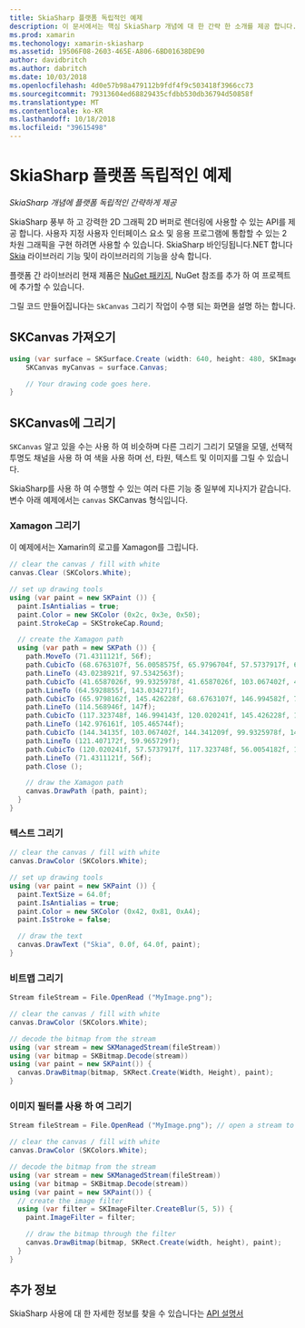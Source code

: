 ```yaml
---
title: SkiaSharp 플랫폼 독립적인 예제
description: 이 문서에서는 핵심 SkiaSharp 개념에 대 한 간략 한 소개를 제공 합니다. 특히, 가져오기 및 SKCanvas를 토대로 설명 합니다.
ms.prod: xamarin
ms.techonology: xamarin-skiasharp
ms.assetid: 19506F08-2603-465E-A806-6BD01638DE90
author: davidbritch
ms.author: dabritch
ms.date: 10/03/2018
ms.openlocfilehash: 4d0e57b98a479112b9fdf4f9c503418f3966cc73
ms.sourcegitcommit: 79313604ed68829435cfdbb530db36794d50858f
ms.translationtype: MT
ms.contentlocale: ko-KR
ms.lasthandoff: 10/18/2018
ms.locfileid: "39615498"
---
```

# <a name="skiasharp-platform-independent-examples"></a>SkiaSharp 플랫폼 독립적인 예제

_SkiaSharp 개념에 플랫폼 독립적인 간략하게 제공_

SkiaSharp 풍부 하 고 강력한 2D 그래픽 2D 버퍼로 렌더링에 사용할 수 있는 API를 제공 합니다.  사용자 지정 사용자 인터페이스 요소 및 응용 프로그램에 통합할 수 있는 2 차원 그래픽을 구현 하려면 사용할 수 있습니다. SkiaSharp 바인딩됩니다.NET 합니다 [Skia](https://skia.org) 라이브러리 기능 및이 라이브러리의 기능을 상속 합니다.

플랫폼 간 라이브러리 현재 제품은 [NuGet 패키지](https://www.nuget.org/packages/SkiaSharp), NuGet 참조를 추가 하 여 프로젝트에 추가할 수 있습니다.

그릴 코드 만들어집니다는 `SkCanvas` 그리기 작업이 수행 되는 화면을 설명 하는 합니다.

## <a name="obtaining-an-skcanvas"></a>SKCanvas 가져오기

```csharp
using (var surface = SKSurface.Create (width: 640, height: 480, SKImageInfo.PlatformColorType, SKAlphaType.Premul)) {
    SKCanvas myCanvas = surface.Canvas;

    // Your drawing code goes here.
}
```

## <a name="drawing-on-skcanvas"></a>SKCanvas에 그리기

`SKCanvas` 알고 있을 수는 사용 하 여 비슷하며 다른 그리기 그리기 모델을 모델, 선택적 투명도 채널을 사용 하 여 색을 사용 하며 선, 타원, 텍스트 및 이미지를 그릴 수 있습니다.

SkiaSharp를 사용 하 여 수행할 수 있는 여러 다른 기능 중 일부에 지나지가 같습니다.  변수 아래 예제에서는 `canvas` SKCanvas 형식입니다.

### <a name="drawing-xamagon"></a>Xamagon 그리기

이 예제에서는 Xamarin의 로고를 Xamagon를 그립니다.

```csharp
// clear the canvas / fill with white
canvas.Clear (SKColors.White);

// set up drawing tools
using (var paint = new SKPaint ()) {
  paint.IsAntialias = true;
  paint.Color = new SKColor (0x2c, 0x3e, 0x50);
  paint.StrokeCap = SKStrokeCap.Round;

  // create the Xamagon path
  using (var path = new SKPath ()) {
    path.MoveTo (71.4311121f, 56f);
    path.CubicTo (68.6763107f, 56.0058575f, 65.9796704f, 57.5737917f, 64.5928855f, 59.965729f);
    path.LineTo (43.0238921f, 97.5342563f);
    path.CubicTo (41.6587026f, 99.9325978f, 41.6587026f, 103.067402f, 43.0238921f, 105.465744f);
    path.LineTo (64.5928855f, 143.034271f);
    path.CubicTo (65.9798162f, 145.426228f, 68.6763107f, 146.994582f, 71.4311121f, 147f);
    path.LineTo (114.568946f, 147f);
    path.CubicTo (117.323748f, 146.994143f, 120.020241f, 145.426228f, 121.407172f, 143.034271f);
    path.LineTo (142.976161f, 105.465744f);
    path.CubicTo (144.34135f, 103.067402f, 144.341209f, 99.9325978f, 142.976161f, 97.5342563f);
    path.LineTo (121.407172f, 59.965729f);
    path.CubicTo (120.020241f, 57.5737917f, 117.323748f, 56.0054182f, 114.568946f, 56f);
    path.LineTo (71.4311121f, 56f);
    path.Close ();

    // draw the Xamagon path
    canvas.DrawPath (path, paint);
  }
}
```

### <a name="drawing-text"></a>텍스트 그리기

```csharp
// clear the canvas / fill with white
canvas.DrawColor (SKColors.White);

// set up drawing tools
using (var paint = new SKPaint ()) {
  paint.TextSize = 64.0f;
  paint.IsAntialias = true;
  paint.Color = new SKColor (0x42, 0x81, 0xA4);
  paint.IsStroke = false;

  // draw the text
  canvas.DrawText ("Skia", 0.0f, 64.0f, paint);
}
```

### <a name="drawing-bitmaps"></a>비트맵 그리기

```csharp
Stream fileStream = File.OpenRead ("MyImage.png");

// clear the canvas / fill with white
canvas.DrawColor (SKColors.White);

// decode the bitmap from the stream
using (var stream = new SKManagedStream(fileStream))
using (var bitmap = SKBitmap.Decode(stream))
using (var paint = new SKPaint()) {
  canvas.DrawBitmap(bitmap, SKRect.Create(Width, Height), paint);
}
```

### <a name="drawing-with-image-filters"></a>이미지 필터를 사용 하 여 그리기

```csharp
Stream fileStream = File.OpenRead ("MyImage.png"); // open a stream to an image file

// clear the canvas / fill with white
canvas.DrawColor (SKColors.White);

// decode the bitmap from the stream
using (var stream = new SKManagedStream(fileStream))
using (var bitmap = SKBitmap.Decode(stream))
using (var paint = new SKPaint()) {
  // create the image filter
  using (var filter = SKImageFilter.CreateBlur(5, 5)) {
    paint.ImageFilter = filter;

    // draw the bitmap through the filter
    canvas.DrawBitmap(bitmap, SKRect.Create(width, height), paint);
  }
}
```

## <a name="more-information"></a>추가 정보

SkiaSharp 사용에 대 한 자세한 정보를 찾을 수 있습니다는 [API 설명서](https://docs.microsoft.com/dotnet/api/skiasharp)
